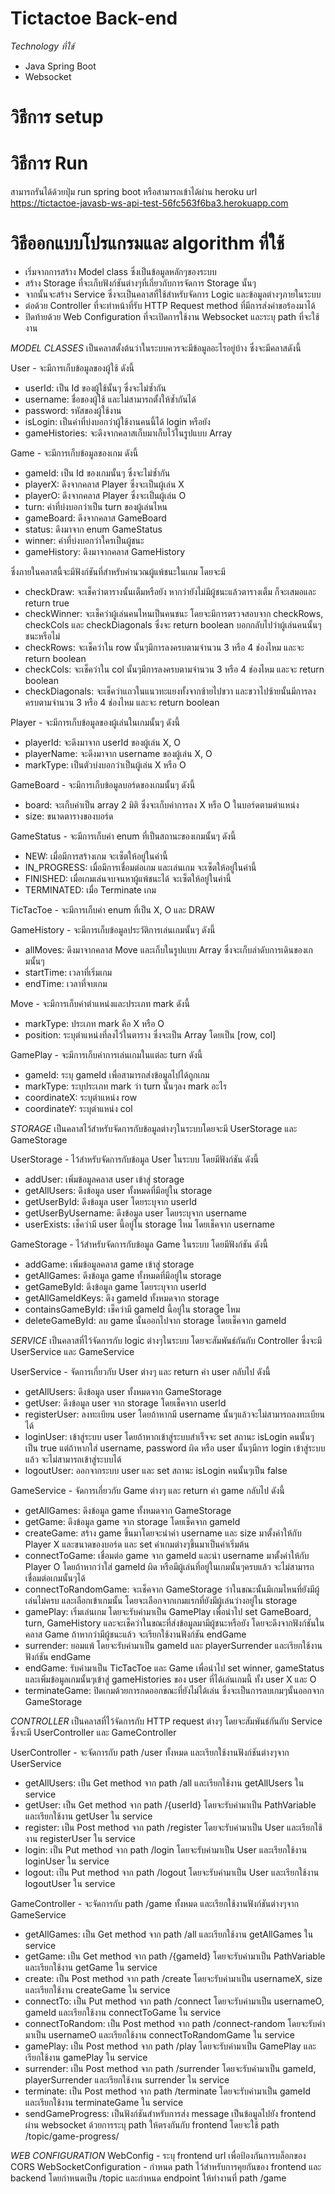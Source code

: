 # Tictactoe Back-end

_Technology ที่ใช้_

-   Java Spring Boot
-   Websocket

# วิธีการ setup

# วิธีการ Run

สามารถรันได้ด้วยปุ่ม run spring boot
หรือสามารถเข้าได้ผ่าน heroku url
https://tictactoe-javasb-ws-api-test-56fc563f6ba3.herokuapp.com

# วิธีออกแบบโปรแกรมและ algorithm ที่ใช้

-   เริ่มจากการสร้าง Model class ซึ่งเป็นข้อมูลหลักๆของระบบ
-   สร้าง Storage ที่จะเก็บฟังก์ชันต่างๆที่เกี่ยวกับการจัดการ Storage นั้นๆ
-   จากนั้นจะสร้าง Service ซึ่งจะเป็นคลาสที่ใช้สำหรับจัดการ Logic และข้อมูลต่างๆภายในระบบ
-   ต่อด้วย Controller ที่จะทำหน้าที่รับ HTTP Request method ที่มีการส่งคำขอร้องมาได้
-   ปิดท้ายด้วย Web Configuration ที่จะเปิดการใช้งาน Websocket และระบุ path ที่จะใช้งาน

_MODEL CLASSES_
เป็นคลาสตั้งต้นว่าในระบบควรจะมีข้อมูลอะไรอยู่บ้าง
ซึ่งจะมีคลาสดังนี้

User - จะมีการเก็บข้อมูลของผู้ใช้ ดังนี้

-   userId: เป็น Id ของผู้ใช้นั้นๆ ซึ่งจะไม่ซ้ำกัน
-   username: ชื่อของผู้ใช้ และไม่สามารถตั้งให้ซ้ำกันได้
-   password: รหัสของผู้ใช้งาน
-   isLogin: เป็นค่าที่บ่งบอกว่าผู้ใช้งานคนนี้ได้ login หรือยัง
-   gameHistories: จะดึงจากคลาสเก็บมาเก็บไว้ในรูปแบบ Array

Game - จะมีการเก็บข้อมูลของเกม ดังนี้

-   gameId: เป็น Id ของเกมนั้นๆ ซึ่งจะไม่ซ้ำกัน
-   playerX: ดึงจากคลาส Player ซึ่งจะเป็นผู้เล่น X
-   playerO: ดึงจากคลาส Player ซึ่งจะเป็นผู้เล่น O
-   turn: ค่าที่บ่งบอกว่าเป็น turn ของผู้เล่นไหน
-   gameBoard: ดึงจากคลาส GameBoard
-   status: ดึงมาจาก enum GameStatus
-   winner: ค่าที่บ่งบอกว่าใครเป็นผู้ชนะ
-   gameHistory: ดึงมาจากคลาส GameHistory

ซึ่งภายในคลาสนี้จะมีฟังก์ชันที่สำหรับคำนวณผู้แพ้ชนะในเกม โดยจะมี

-   checkDraw: จะเช็คว่าตารางนั้นเต็มหรือยัง หากว่ายังไม่มีผู้ชนะแล้วตารางเต็ม ก็จะเสมอและ return true
-   checkWinner: จะเช็คว่าผู้เล่นคนไหนเป็นคนชนะ โดยจะมีการตรวจสอบจาก checkRows, checkCols และ checkDiagonals ซึ่งจะ return boolean บอกกลับไปว่าผู้เล่นคนนั้นๆชนะหรือไม่
-   checkRows: จะเช็คว่าใน row นั้นๆมีการลงครบตามจำนวน 3 หรือ 4 ช่องไหม และจะ return boolean
-   checkCols: จะเช็คว่าใน col นั้นๆมีการลงครบตามจำนวน 3 หรือ 4 ช่องไหม และจะ return boolean
-   checkDiagonals: จะเช็คว่าแถวในแนวทะแยงทั้งจากซ้ายไปขวา และขวาไปซ้ายนั้นมีการลงครบตามจำนวน 3 หรือ 4 ช่องไหม และจะ return boolean

Player - จะมีการเก็บข้อมูลของผู้เล่นในเกมนั้นๆ ดังนี้

-   playerId: จะดึงมาจาก userId ของผู้เล่น X, O
-   playerName: จะดึงมาจาก username ของผู้เล่น X, O
-   markType: เป็นตัวบ่งบอกว่าเป็นผู้เล่น X หรือ O

GameBoard - จะมีการเก็บข้อมูลบอร์ดของเกมนั้นๆ ดังนี้

-   board: จะเก็บค่าเป็น array 2 มิติ ซึ่งจะเก็บค่าการลง X หรือ O ในบอร์ดตามตำแหน่ง
-   size: ขนาดตารางของบอร์ด

GameStatus - จะมีการเก็บค่า enum ที่เป็นสถานะของเกมนั้นๆ ดังนี้

-   NEW: เมื่อมีการสร้างเกม จะเซ็ตให้อยู่ในค่านี้
-   IN_PROGRESS: เมื่อมีการเชื่อมต่อเกม และเล่นเกม จะเซ็ตให้อยู่ในค่านี้
-   FINISHED: เมื่อเกมเล่นจบจนหาผู้แพ้ชนะได้ จะเซ็ตให้อยู่ในค่านี้
-   TERMINATED: เมื่อ Terminate เกม

TicTacToe - จะมีการเก็บค่า enum ที่เป็น X, O และ DRAW

GameHistory - จะมีการเก็บข้อมูลประวัติการเล่นเกมนั้นๆ ดังนี้

-   allMoves: ดึงมาจากคลาส Move และเก็บในรูปแบบ Array ซึ่งจะเก็บลำดับการเดินของเกมนั้นๆ
-   startTime: เวลาที่เริ่มเกม
-   endTime: เวลาที่จบเกม

Move - จะมีการเก็บค่าตำแหน่งและประเภท mark ดังนี้

-   markType: ประเภท mark คือ X หรือ O
-   position: ระบุตำแหน่งที่ลงไว้ในตาราง ซึ่งจะเป็น Array โดยเป็น [row, col]

GamePlay - จะมีการเก็บค่าการเล่นเกมในแต่ละ turn ดังนี้

-   gameId: ระบุ gameId เพื่อสามารถส่งข้อมูลไปได้ถูกเกม
-   markType: ระบุประเภท mark ว่า turn นั้นๆลง mark อะไร
-   coordinateX: ระบุตำแหน่ง row
-   coordinateY: ระบุตำแหน่ง col

_STORAGE_
เป็นคลาสไว้สำหรับจัดการกับข้อมูลต่างๆในระบบโดยจะมี UserStorage และ GameStorage

UserStorage - ไว้สำหรับจัดการกับข้อมูล User ในระบบ
โดยมีฟังก์ชัน ดังนี้

-   addUser: เพิ่มข้อมูลคลาส user เข้าสู่ storage
-   getAllUsers: ดึงข้อมูล user ทั้งหมดที่มีอยู่ใน storage
-   getUserById: ดึงข้อมูล user โดยระบุจาก userId
-   getUserByUsername: ดึงข้อมูล user โดยระบุจาก username
-   userExists: เช็คว่ามี user นี้อยู่ใน storage ไหม โดยเช็คจาก username

GameStorage - ไว้สำหรับจัดการกับข้อมูล Game ในระบบ
โดยมีฟังก์ชัน ดังนี้

-   addGame: เพิ่มข้อมูลคลาส game เข้าสู่ storage
-   getAllGames: ดึงข้อมูล game ทั้งหมดที่มีอยู่ใน storage
-   getGameById: ดึงข้อมูล game โดยระบุจาก userId
-   getAllGameIdKeys: ดึง gameId ทั้งหมดจาก storage
-   containsGameById: เช็คว่ามี gameId นี้อยู่ใน storage ไหม
-   deleteGameById: ลบ game นั้นออกไปจาก storage โดยเช็คจาก gameId

_SERVICE_
เป็นคลาสที่ไว้จัดการกับ logic ต่างๆในระบบ โดยจะสัมพันธ์กันกับ Controller ซึ่งจะมี UserService และ GameService

UserService - จัดการเกี่ยวกับ User ต่างๆ และ return ค่า user กลับไป ดังนี้

-   getAllUsers: ดึงข้อมูล user ทั้งหมดจาก GameStorage
-   getUser: ดึงข้อมูล user จาก storage โดยเช็คจาก userId
-   registerUser: ลงทะเบียน user โดยถ้าหากมี username นั้นๆแล้วจะไม่สามารถลงทะเบียนได้
-   loginUser: เข้าสู่ระบบ user โดยถ้าหากเข้าสู่ระบบสำเร็จจะ set สถานะ isLogin คนนั้นๆเป็น true แต่ถ้าหากใส่ username, password ผิด หรือ user นั้นๆมีการ login เข้าสู่ระบบแล้ว จะไม่สามารถเข้าสู่ระบบได้
-   logoutUser: ออกจากระบบ user และ set สถานะ isLogin คนนั้นๆเป็น false

GameService - จัดการเกี่ยวกับ Game ต่างๆ และ return ค่า game กลับไป ดังนี้

-   getAllGames: ดึงข้อมูล game ทั้งหมดจาก GameStorage
-   getGame: ดึงข้อมูล game จาก storage โดยเช็คจาก gameId
-   createGame: สร้าง game ขึ้นมาโดยจะนำค่า username และ size มาตั้งค่าให้กับ Player X และขนาดของบอร์ด และ set ค่าเกมต่างๆขึ้นมาเป็นค่าเริ่มต้น
-   connectToGame: เชื่อมต่อ game จาก gameId และนำ username มาตั้งค่าให้กับ Player O โดยถ้าหากว่าใส่ gameId ผิด หรือมีผู้เล่นที่อยู่ในเกมนั้นๆครบแล้ว จะไม่สามารถเชื่อมต่อเกมนั้นๆได้
-   connectToRandomGame: จะเช็คจาก GameStorage ว่าในขณะนั้นมีเกมไหนที่ยังมีผู้เล่นไม่ครบ และเลือกเข้าเกมนั้น โดยจะเลือกจากเกมแรกที่ยังมีผู้เล่นว่างอยู่ใน storage
-   gamePlay: เริ่มเล่นเกม โดยจะรับค่ามาเป็น GamePlay เพื่อนำไป set GameBoard, turn, GameHistory และจะเช็คว่าในขณะที่ส่งข้อมูลมามีผู้ชนะหรือยัง โดยจะดึงจากฟังก์ชันในคลาส Game ถ้าหากว่ามีผู้ชนะแล้ว จะเรียกใช้งานฟังก์ชัน endGame
-   surrender: ยอมแพ้ โดยจะรับค่ามาเป็น gameId และ playerSurrender และเรียกใช้งานฟังก์ชัน endGame
-   endGame: รับค่ามาเป็น TicTacToe และ Game เพื่อนำไป set winner, gameStatus และเพิ่มข้อมูลเกมนั้นๆเข้าสู่ gameHistories ของ user ที่ได้เล่นเกมนี้ ทั้ง user X และ O
-   terminateGame: ปิดเกมด้วยการกดออกขณะที่ยังไม่ได้เล่น ซึ่งจะเป็นการลบเกมๆนั้นออกจาก GameStorage

_CONTROLLER_
เป็นคลาสที่ไว้จัดการกับ HTTP request ต่างๆ โดยจะสัมพันธ์กันกับ Service ซึ่งจะมี UserController และ GameController

UserController - จะจัดการกับ path /user ทั้งหมด และเรียกใช้งานฟังก์ชันต่างๆจาก UserService

-   getAllUsers: เป็น Get method จาก path /all และเรียกใช้งาน getAllUsers ใน service
-   getUser: เป็น Get method จาก path /{userId} โดยจะรับค่ามาเป็น PathVariable และเรียกใช้งาน getUser ใน service
-   register: เป็น Post method จาก path /register โดยจะรับค่ามาเป็น User และเรียกใช้งาน registerUser ใน service
-   login: เป็น Put method จาก path /login โดยจะรับค่ามาเป็น User และเรียกใช้งาน loginUser ใน service
-   logout: เป็น Put method จาก path /logout โดยจะรับค่ามาเป็น User และเรียกใช้งาน logoutUser ใน service

GameController - จะจัดการกับ path /game ทั้งหมด และเรียกใช้งานฟังก์ชันต่างๆจาก GameService

-   getAllGames: เป็น Get method จาก path /all และเรียกใช้งาน getAllGames ใน service
-   getGame: เป็น Get method จาก path /{gameId} โดยจะรับค่ามาเป็น PathVariable และเรียกใช้งาน getGame ใน service
-   create: เป็น Post method จาก path /create โดยจะรับค่ามาเป็น usernameX, size และเรียกใช้งาน createGame ใน service
-   connectTo: เป็น Put method จาก path /connect โดยจะรับค่ามาเป็น usernameO, gameId และเรียกใช้งาน connectToGame ใน service
-   connectToRandom: เป็น Post method จาก path /connect-random โดยจะรับค่ามาเป็น usernameO และเรียกใช้งาน connectToRandomGame ใน service
-   gamePlay: เป็น Post method จาก path /play โดยจะรับค่ามาเป็น GamePlay และเรียกใช้งาน gamePlay ใน service
-   surrender: เป็น Post method จาก path /surrender โดยจะรับค่ามาเป็น gameId, playerSurrender และเรียกใช้งาน surrender ใน service
-   terminate: เป็น Post method จาก path /terminate โดยจะรับค่ามาเป็น gameId และเรียกใช้งาน terminateGame ใน service
-   sendGameProgress: เป็นฟังก์ชันสำหรับการส่ง message เป็นข้อมูลไปยัง frontend ผ่าน websocket ด้วยการระบุ path ให้ตรงกันกับ frontend โดยจะใช้ path /topic/game-progress/

_WEB CONFIGURATION_
WebConfig - ระบุ frontend url เพื่อป้องกันการบล็อกของ CORS
WebSocketConfiguration - กำหนด path ไว้สำหรับการคุยกันของ frontend และ backend โดยกำหนดเป็น /topic และกำหนด endpoint ให้ทำงานที่ path /game
